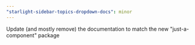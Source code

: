 ```yaml
---
"starlight-sidebar-topics-dropdown-docs": minor
---
```


Update (and mostly remove) the documentation to match the new "just-a-component" package

